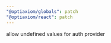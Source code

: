 ```yaml
---
"@optiaxiom/globals": patch
"@optiaxiom/react": patch
---
```


allow undefined values for auth provider
